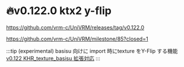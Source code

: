 # 🔥v0.122.0 ktx2 y-flip

https://github.com/vrm-c/UniVRM/releases/tag/v0.122.0

https://github.com/vrm-c/UniVRM/milestone/85?closed=1

:::tip (experimental) basisu 向けに import 時にtexture をY-Flip する機能
[v0.122 KHR_texture_basisu 拡張対応](/api/runtime-import/import_basisu/)
:::
